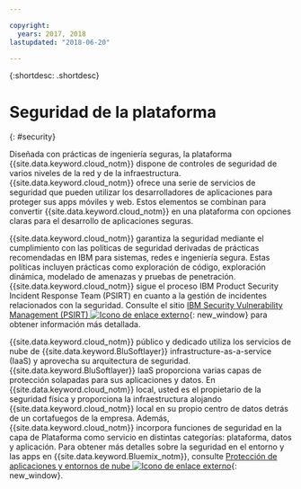 ```yaml
---

copyright:
  years: 2017, 2018
lastupdated: "2018-06-20"

---
```


{:shortdesc: .shortdesc}

# Seguridad de la plataforma
{: #security}

Diseñada con prácticas de ingeniería seguras, la plataforma {{site.data.keyword.cloud_notm}} dispone de controles de seguridad de varios niveles de la red y de la infraestructura. {{site.data.keyword.cloud_notm}} ofrece una serie de servicios de seguridad que pueden utilizar los desarrolladores de aplicaciones para proteger sus apps móviles y web. Estos elementos se combinan para convertir {{site.data.keyword.cloud_notm}} en una plataforma con opciones claras para el desarrollo de aplicaciones seguras.

{{site.data.keyword.cloud_notm}} garantiza la seguridad mediante el cumplimiento con las políticas de seguridad derivadas de prácticas recomendadas en IBM para sistemas, redes e ingeniería segura. Estas políticas incluyen prácticas como exploración de código, exploración dinámica, modelado de amenazas y pruebas de penetración. {{site.data.keyword.cloud_notm}} sigue el proceso IBM Product Security Incident Response Team (PSIRT) en cuanto a la gestión de incidentes relacionados con la seguridad. Consulte el sitio [IBM Security Vulnerability Management (PSIRT) ![Icono de enlace externo ](../icons/launch-glyph.svg "Icono de enlace externo")](http://www-03.ibm.com/security/secure-engineering/process.html){: new_window} para obtener información más detallada.

{{site.data.keyword.cloud_notm}} público y dedicado utiliza los servicios de nube de {{site.data.keyword.BluSoftlayer}} infrastructure-as-a-service (IaaS) y aprovecha su arquitectura de seguridad. {{site.data.keyword.BluSoftlayer}} IaaS proporciona varias capas de protección solapadas para sus aplicaciones y datos. En {{site.data.keyword.cloud_notm}} local, usted es el propietario de la seguridad física y proporciona
la infraestructura alojando {{site.data.keyword.cloud_notm}} local en su propio centro de datos detrás de un cortafuegos de la empresa. Además, {{site.data.keyword.cloud_notm}} incorpora funciones de seguridad en la capa de Plataforma como servicio en distintas categorías: plataforma, datos y aplicación. Para obtener más detalles sobre la seguridad en el entorno y las apps en {{site.data.keyword.Bluemix_notm}}, consulte [Protección de aplicaciones y entornos de nube ![Icono de enlace externo](../icons/launch-glyph.svg "Icono de enlace externo")](https://www.ibm.com/cloud/garage/architectures/securityArchitecture){: new_window}.
